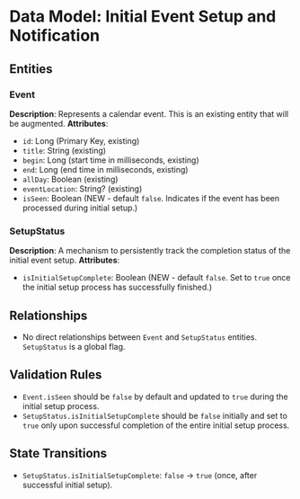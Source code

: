 # Data Model: Initial Event Setup and Notification

## Entities

### Event
**Description**: Represents a calendar event. This is an existing entity that will be augmented.
**Attributes**:
- `id`: Long (Primary Key, existing)
- `title`: String (existing)
- `begin`: Long (start time in milliseconds, existing)
- `end`: Long (end time in milliseconds, existing)
- `allDay`: Boolean (existing)
- `eventLocation`: String? (existing)
- `isSeen`: Boolean (NEW - default `false`. Indicates if the event has been processed during initial setup.)

### SetupStatus
**Description**: A mechanism to persistently track the completion status of the initial event setup.
**Attributes**:
- `isInitialSetupComplete`: Boolean (NEW - default `false`. Set to `true` once the initial setup process has successfully finished.)

## Relationships
- No direct relationships between `Event` and `SetupStatus` entities. `SetupStatus` is a global flag.

## Validation Rules
- `Event.isSeen` should be `false` by default and updated to `true` during the initial setup process.
- `SetupStatus.isInitialSetupComplete` should be `false` initially and set to `true` only upon successful completion of the entire initial setup process.

## State Transitions
- `SetupStatus.isInitialSetupComplete`: `false` -> `true` (once, after successful initial setup).
